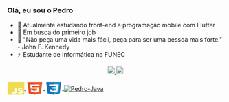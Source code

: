### Olá, eu sou o Pedro



- 🔭 Atualmente estudando front-end e programação mobile com Flutter
- 🌱 Em busca do primeiro job
- 💪 "Não peça uma vida mais fácil, peça para ser uma pessoa mais forte." - John F. Kennedy
- ⚡ Estudante de Informática na FUNEC 

<div align="center">
  <a href="https://github.com/pedroD630">
  <img height="180em" src="https://github-readme-stats.vercel.app/api?username=pedroD630&show_icons=true&theme=dark&include_all_commits=true&count_private=true"/>
  <img height="180em" src="https://github-readme-stats.vercel.app/api/top-langs/?username=pedroD630&layout=compact&langs_count=7&theme=dark"/>
</div>
  
  
  <div style="display: inline_block"><br>
    <img align="center" alt="Rafa-Js" height="30" width="40" src="https://raw.githubusercontent.com/devicons/devicon/master/icons/javascript/javascript-plain.svg">
    <img align="center" alt="Pedro-HTML" height="30" width="40" src="https://raw.githubusercontent.com/devicons/devicon/master/icons/html5/html5-original.svg">
    <img align="center" alt="Pedro-CSS" height="30" width="40" src="https://raw.githubusercontent.com/devicons/devicon/master/icons/css3/css3-original.svg">
    <img align="center" alt="Pedro-Java" height="30" width="40" src="https://cdn.jsdelivr.net/gh/devicons/devicon/icons/java/java-original.svg">

</div>
  
  ##
  
